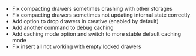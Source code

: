* Fix compacting drawers sometimes crashing with other storages
* Fix compacting drawers sometimes not updating internal state correctly 
* Add option to drop drawers in creative (enabled by default)
* Add another command to debug caching
* Add caching mode option and switch to more stable default caching mode
* Fix insert all not working with empty locked drawers